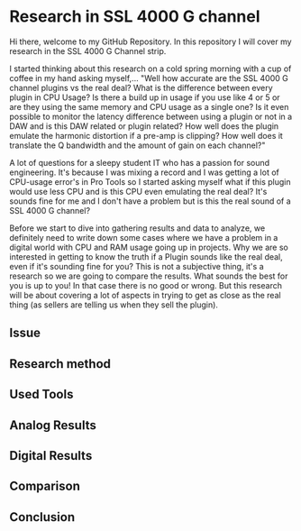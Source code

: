 # Research in SSL 4000 G channel

Hi there, welcome to my GitHub Repository. In this repository I will cover my research in the SSL 4000 G Channel strip. 

I started thinking about this research on a cold spring morning with a cup of coffee in my hand asking myself,... "Well how accurate are the SSL 4000 G channel plugins vs the real deal? What is the difference between every plugin in CPU Usage? Is there a build up in usage if you use like 4 or 5 or are they using the same memory and CPU usage as a single one? Is it even possible to monitor the latency difference between using a plugin or not in a DAW and is this DAW related or plugin related? How well does the plugin emulate the harmonic distortion if a pre-amp is clipping? How well does it translate the Q bandwidth and the amount of gain on each channel?"



A lot of questions for a sleepy student IT who has a passion for sound engineering. It's because I was mixing a record and I was getting a lot of CPU-usage error's in Pro Tools so I started asking myself what if this plugin would use less CPU and is this CPU even emulating the real deal? It's sounds fine for me and I don't have a problem but is this the real sound of a SSL 4000 G channel? 

Before we start to dive into gathering results and data to analyze, we definitely need to write down some cases where we have a problem in a digital world with CPU and RAM usage going up in projects. Why we are so interested in getting to know the truth if a Plugin sounds like the real deal, even if it's sounding fine for you? This is not a subjective thing, it's a research so we are going to compare the results. What sounds the best for you is up to you! In that case there is no good or wrong. But this research will be about covering a lot of aspects in trying to get as close as the real thing (as sellers are telling us when they sell the plugin). 

## Issue

## Research method

## Used Tools

## Analog Results

## Digital Results

## Comparison

## Conclusion



